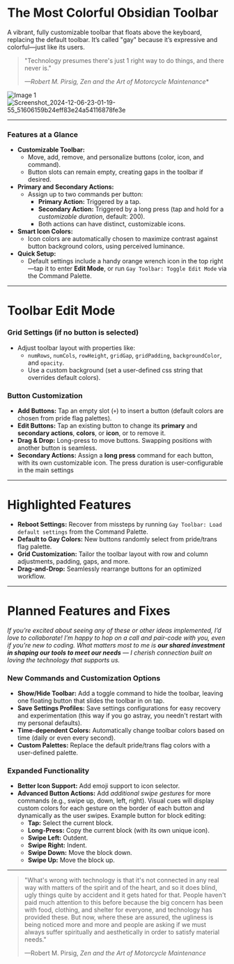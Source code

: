 # **The Most Colorful Obsidian Toolbar**
A vibrant, fully customizable toolbar that floats above the keyboard, replacing the default toolbar. It’s called "gay" because it’s expressive and colorful—just like its users.

> "Technology presumes there's just 1 right way to do things, and there never is."
> 
> *—Robert M. Pirsig, *Zen and the Art of Motorcycle Maintenance***

![Image 1](https://github.com/user-attachments/assets/316d0c18-3a8d-45ad-b377-4b8de6df3305)
![Screenshot_2024-12-06-23-01-19-55_51606159b24eff83e24a54116878fe3e](https://github.com/user-attachments/assets/732e2a44-5fe5-4553-a1ef-a4c8897a81f1)

---
### **Features at a Glance**
- **Customizable Toolbar:**
  - Move, add, remove, and personalize buttons (color, icon, and command).
  - Button slots can remain empty, creating gaps in the toolbar if desired.
- **Primary and Secondary Actions:**
  - Assign up to two commands per button:
    - **Primary Action:** Triggered by a tap.
    - **Secondary Action:** Triggered by a long press (tap and hold for a *customizable duration*, default: 200).
    - Both actions can have distinct, customizable icons.
- **Smart Icon Colors:**
  - Icon colors are automatically chosen to maximize contrast against button background colors, using perceived luminance.
- **Quick Setup:**
  - Default settings include a handy orange wrench icon in the top right—tap it to enter **Edit Mode**, or run `Gay Toolbar: Toggle Edit Mode` via the Command Palette.

---
# **Toolbar Edit Mode**
### **Grid Settings** (if no button is selected)
- Adjust toolbar layout with properties like:
  - `numRows`, `numCols`, `rowHeight`, `gridGap`, `gridPadding`, `backgroundColor`, and `opacity`.
  - Use a custom background (set a user-defined css string that overrides default colors).
### **Button Customization**
- **Add Buttons:** Tap an empty slot (`+`) to insert a button (default colors are chosen from pride flag palettes).
- **Edit Buttons:** Tap an existing button to change its **primary** and **secondary actions**, **colors**, or **icon**, or to remove it.
- **Drag & Drop:** Long-press to move buttons. Swapping positions with another button is seamless.
- **Secondary Actions:** Assign a **long press** command for each button, with its own customizable icon. The press duration is user-configurable in the main settings

---
# **Highlighted Features**
- **Reboot Settings:** Recover from missteps by running `Gay Toolbar: Load default settings` from the Command Palette.
- **Default to Gay Colors:** New buttons randomly select from pride/trans flag palette.
- **Grid Customization:** Tailor the toolbar layout with row and column adjustments, padding, gaps, and more.
- **Drag-and-Drop:** Seamlessly rearrange buttons for an optimized workflow.

---
# **Planned Features and Fixes**
*If you’re excited about seeing any of these or other ideas implemented, I’d love to collaborate! I’m happy to hop on a call and pair-code with you, even if you’re new to coding. What matters most to me is **our shared investment in shaping our tools to meet our needs** — I cherish connection built on loving the technology that supports us.*

### **New Commands and Customization Options**
- **Show/Hide Toolbar:** Add a toggle command to hide the toolbar, leaving one floating button that slides the toolbar in on tap.
- **Save Settings Profiles:** Save settings configurations for easy recovery and experimentation (this way if you go astray, you needn't restart with my personal defaults).
- **Time-dependent Colors:** Automatically change toolbar colors based on time (daily or even every second).
- **Custom Palettes:** Replace the default pride/trans flag colors with a user-defined palette.
### **Expanded Functionality**
- **Better Icon Support:** Add emoji support to icon selector.
- **Advanced Button Actions:** Add *additional swipe gestures* for more commands (e.g., swipe up, down, left, right). Visual cues will display custom colors for each gesture on the border of each button and dynamically as the user swipes. Example button for block editing:
	- **Tap:** Select the current block.
	- **Long-Press:** Copy the current block (with its own unique icon).
	- **Swipe Left:** Outdent.
	- **Swipe Right:** Indent.
	- **Swipe Down:** Move the block down.
	- **Swipe Up:** Move the block up.

---

> "What's wrong with technology is that it's not connected in any real way with matters of the spirit and of the heart, and so it does blind, ugly things quite by accident and it gets hated for that. People haven't paid much attention to this before because the big concern has been with food, clothing, and shelter for everyone, and technology has provided these. But now, where these are assured, the ugliness is being noticed more and more and people are asking if we must always suffer spiritually and aesthetically in order to satisfy material needs."
>
> —Robert M. Pirsig, *Zen and the Art of Motorcycle Maintenance*